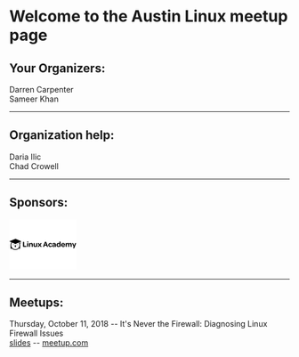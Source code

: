 # Welcome to the Austin Linux meetup page

## Your Organizers:  
Darren Carpenter  
Sameer Khan

---

## Organization help:  
Daria Ilic  
Chad Crowell

---

## Sponsors:
[![Linux Academy](LinuxAcademy-logo.png)](https://linuxacademy.com)

---

## Meetups:

Thursday, October 11, 2018 -- It's Never the Firewall: Diagnosing Linux Firewall Issues  
[slides](https://dcarpent74.github.io/reveal.js) -- [meetup.com](https://www.meetup.com/linuxaustin/events/zqmmhqyxnbpb/)
